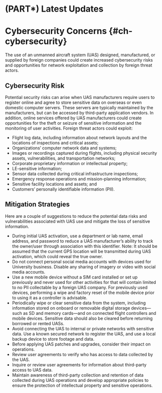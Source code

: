 # (PART\*) Latest Updates

# Cybersecurity Concerns {#ch-cybersecurity}

The use of an unmanned aircraft system (UAS) designed, manufactured, or supplied by foreign companies could create increased cybersecurity risks and opportunities for network exploitation and collection by foreign threat actors.

## Cybersecurity Risk
Potential security risks can arise when UAS manufacturers require users to register online and agree to store sensitive data on overseas or even domestic computer servers. These servers are typically maintained by the manufacturers, but can be accessed by third-party application vendors. In addition, online services offered by UAS manufacturers could create opportunities for the theft or seizure of sensitive information and the monitoring of user activities. Foreign threat actors could exploit:

- Flight log data, including information about network layouts and the locations of inspections and critical assets;
- Organizations’ computer network data and systems;
- Images or recordings captured during flights, including physical security assets, vulnerabilities, and transportation networks;
- Corporate proprietary information or intellectual property;
- LE-sensitive information;
- Sensor data collected during critical infrastructure inspections;
- Emergency response operations and mission-planning information;
- Sensitive facility locations and assets; and
- Customers’ personally identifiable information (PII).

## Mitigation Strategies
Here are a couple of suggestions to reduce the potential data risks and vulnerabilities associated with UAS use and mitigate the loss of sensitive information.

- During initial UAS activation, use a department or lab name, email address, and password to reduce a UAS manufacturer’s ability to track the owner/user through association with this identifier. Note: It should be assumed that the current GPS location will be transmitted during UAS activation, which could reveal the true owner.
- Do not connect personal social media accounts with devices used for University business. Disable any sharing of imagery or video with social media accounts.
- Use a new mobile device without a SIM card installed or set up previously and never used for other activities for that will contain limited to no PII collectable by a foreign UAS company. For previously used devices, performing a wipe and factory reset of the mobile device prior to using it as a controller is advisable.
- Periodically wipe or clear sensitive data from the system, including information stored on onboard or removable digital storage devices—such as SD and memory cards—and on  connected flight controllers and mobile devices. Sensitive data should also be cleared before returning borrowed or rented UASs.
- Avoid connecting the UAS to internal or private networks with sensitive data.  Use a known secured network to register the UAS, and use a local backup device to store footage and data.
- Before applying UAS patches and upgrades, consider their impact on operations.
- Review user agreements to verify who has access to data collected by the UAS.
- Inquire or review user agreements for information about third-party access to UAS data.
- Maintain awareness of third-party collection and retention of data collected during UAS operations and develop appropriate policies to ensure the protection of intellectual property and sensitive operations.
